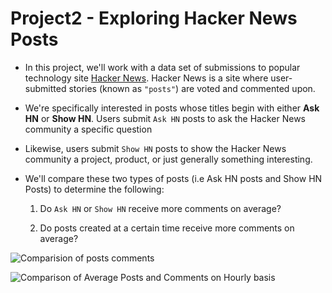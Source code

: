 # Project2 - Exploring Hacker News Posts
   - In this project, we'll work with a data set of submissions to popular technology site [Hacker News](https://news.ycombinator.com/). Hacker News is a site where user-submitted stories (known as `"posts"`) are voted and commented upon.
   - We're specifically interested in posts whose titles begin with either **Ask HN** or **Show HN**. Users submit `Ask HN` posts to ask the Hacker News community a specific question
   - Likewise, users submit `Show HN` posts to show the Hacker News community a project, product, or just generally something interesting.
   - We'll compare these two types of posts (i.e Ask HN posts and Show HN Posts) to determine the following:

        1. Do `Ask HN` or `Show HN` receive more comments on average?

        2. Do posts created at a certain time receive more comments on average?
        
        
        
![Comparision of posts comments](https://user-images.githubusercontent.com/70064467/121692047-87523800-ca7c-11eb-8033-6ea8ff8d337f.png)


![Comparison of Average Posts and Comments on Hourly basis](https://user-images.githubusercontent.com/70064467/121692073-8caf8280-ca7c-11eb-8f39-61dff41f7fa1.png)

